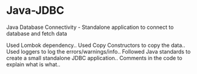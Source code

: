 # Java-JDBC
Java Database Connectivity - Standalone application to connect to database and fetch data

Used Lombok dependency..
Used Copy Constructors to copy the data..
Used loggers to log the errors/warnings/info..
Followed Java standards to create a small standalone JDBC application..
Comments in the code to explain what is what..
